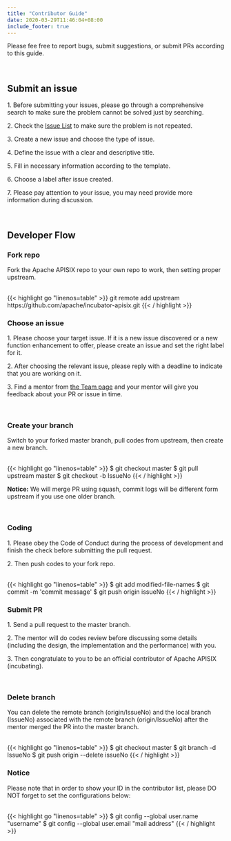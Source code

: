 ```yaml
---
title: "Contributor Guide"
date: 2020-03-29T11:46:04+08:00
include_footer: true
---
```


<div>
  <p>Please fee free to report bugs, submit suggestions, or submit PRs according to this guide.</p>
  <br />
  <h2 class="title">Submit an issue</h2>
  <p>1. Before submitting your issues, please go through a comprehensive search to make sure the problem cannot be solved just by searching.</p>
  <p>2. Check the <a href="https://github.com/apache/incubator-apisix/issues" target="_blank">Issue List</a> to make sure the problem is not repeated.</p>
  <p>3. Create a new issue and choose the type of issue.</p>
  <p>4. Define the issue with a clear and descriptive title.</p>
  <p>5. Fill in necessary information according to the template.</p>
  <p>6. Choose a label after issue created.</p>
  <p>7. Please pay attention to your issue, you may need provide more information during discussion.</p>
  <br />
  <h2 class="title">Developer Flow</h2>
  <p></p>
  <h3 class="subtitle">Fork repo</h3>
  <p>Fork the Apache APISIX repo to your own repo to work, then setting proper upstream.</p>
  <br />
  {{< highlight go "linenos=table" >}}
  git remote add upstream https://github.com/apache/incubator-apisix.git
  {{< / highlight >}}
  <br />
  <h3 class="subtitle">Choose an issue</h3>
  <p></p>
  <p>1. Please choose your target issue. If it is a new issue discovered or a new function enhancement to offer, please create an issue and set the right label for it.</p>
  <p>2. After choosing the relevant issue, please reply with a deadline to indicate that you are working on it.</p>
  <p>3. Find a mentor from <a href="/team">the Team page</a> and your mentor will give you feedback about your PR or issue in time.</p>
  <br />
  <h3 class="subtitle">Create your branch</h3>
  <p></p>
  <p>Switch to your forked master branch, pull codes from upstream, then create a new branch.</p>
  <br />
  {{< highlight go "linenos=table" >}}
  $ git checkout master
  $ git pull upstream master
  $ git checkout -b IssueNo
  {{< / highlight >}}
  <p></p>
  <p><strong>Notice:</strong> We will merge PR using squash, commit logs will be different form upstream if you use one older branch.</p>
  <br />
  <h3 class="subtitle">Coding</h3>
  <p></p>
  <p>1. Please obey the Code of Conduct during the process of development and finish the check before submitting the pull request.</p>
  <p>2. Then push codes to your fork repo.</p>
  <br />
  {{< highlight go "linenos=table" >}}
  $ git add modified-file-names
  $ git commit -m 'commit message'
  $ git push origin issueNo
  {{< / highlight >}}
  <br />
  <h3 class="subtitle">Submit PR</h3>
  <p></p>
  <p>1. Send a pull request to the master branch.</p>
  <p>2. The mentor will do codes review before discussing some details (including the design, the implementation and the performance) with you.</p>
  <p>3. Then congratulate to you to be an official contributor of Apache APISIX (incubating).</p>
  <br />
  <h3 class="subtitle">Delete branch</h3>
  <p></p>
  <p>You can delete the remote branch (origin/IssueNo) and the local branch (IssueNo) associated with the remote branch (origin/IssueNo) after the mentor merged the PR into the master branch.</p>
  <br />
  {{< highlight go "linenos=table" >}}
  $ git checkout master
  $ git branch -d IssueNo
  $ git push origin --delete issueNo
  {{< / highlight >}}
  <br />
  <h3 class="subtitle">Notice</h3>
  <p></p>
  <p>Please note that in order to show your ID in the contributor list, please DO NOT forget to set the configurations below:</p>
  <br />
  {{< highlight go "linenos=table" >}}
  $ git config --global user.name "username"
  $ git config --global user.email "mail address"
  {{< / highlight >}}
</div>
